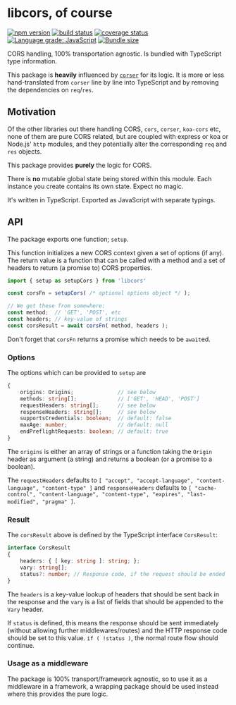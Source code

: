 # libcors, of course

[![npm version][npm-image]][npm-url]
[![build status][travis-image]][travis-url]
[![coverage status][coverage-image]][coverage-url]
[![Language grade: JavaScript][lgtm-image]][lgtm-url]
[![Bundle size][bundlephobia-image]][bundlephobia-url]


CORS handling, 100% transportation agnostic. Is bundled with TypeScript type information.

This package is **heavily** influenced by [`corser`](https://www.npmjs.com/package/corser) for its logic. It is more or less hand-translated from `corser` line by line into TypeScript and by removing the dependencies on `req`/`res`.

## Motivation

Of the other libraries out there handling CORS, `cors`, `corser`, `koa-cors` etc, none of them are pure CORS related, but are coupled with express or koa or Node.js' `http` modules, and they potentially alter the corresponding `req` and `res` objects.

This package provides **purely** the logic for CORS.

There is **no** mutable global state being stored within this module. Each instance you create contains its own state. Expect no magic.

It's written in TypeScript. Exported as JavaScript with separate typings.

## API

The package exports one function; `setup`.

This function initializes a new CORS context given a set of options (if any). The return value is a function that can be called with a method and a set of headers to return (a promise to) CORS properties.

```js
import { setup as setupCors } from 'libcors'

const corsFn = setupCors( /* optional options object */ );

// We get these from somewhere:
const method;  // 'GET', 'POST', etc
const headers; // key-value of strings
const corsResult = await corsFn( method, headers );
```

Don't forget that `corsFn` returns a promise which needs to be `await`ed.

### Options

The options which can be provided to `setup` are

```ts
{
    origins: Origins;              // see below
    methods: string[];             // ['GET', 'HEAD', 'POST']
    requestHeaders: string[];      // see below
    responseHeaders: string[];     // see below
    supportsCredentials: boolean;  // default: false
    maxAge: number;                // default: null
    endPreflightRequests: boolean; // default: true
}
```

The `origins` is either an array of strings or a function taking the `Origin` header as argument (a string) and returns a boolean (or a promise to a boolean).

The `requestHeaders` defaults to `[ "accept", "accept-language", "content-language", "content-type" ]` and `responseHeaders` defaults to `[ "cache-control", "content-language", "content-type", "expires", "last-modified", "pragma" ]`.

### Result

The `corsResult` above is defined by the TypeScript interface `CorsResult`:

```ts
interface CorsResult
{
    headers: { [ key: string ]: string; };
    vary: string[];
    status?: number; // Response code, if the request should be ended
}
```

The `headers` is a key-value lookup of headers that should be sent back in the response and the `vary` is a list of fields that should be appended to the `Vary` header.

If `status` is defined, this means the response should be sent immediately (without allowing further middlewares/routes) and the HTTP response code should be set to this value. `if ( !status )`, the normal route flow should continue.

### Usage as a middleware

The package is 100% transport/framework agnostic, so to use it as a middleware in a framework, a wrapping package should be used instead where this provides the pure logic.


[npm-image]: https://img.shields.io/npm/v/libcors.svg
[npm-url]: https://npmjs.org/package/libcors
[travis-image]: https://img.shields.io/travis/grantila/libcors.svg
[travis-url]: https://travis-ci.org/grantila/libcors
[coverage-image]: https://coveralls.io/repos/github/grantila/libcors/badge.svg?branch=master
[coverage-url]: https://coveralls.io/github/grantila/libcors?branch=master
[lgtm-image]: https://img.shields.io/lgtm/grade/javascript/g/grantila/libcors.svg?logo=lgtm&logoWidth=18
[lgtm-url]: https://lgtm.com/projects/g/grantila/libcors/context:javascript
[bundlephobia-image]: https://img.shields.io/bundlephobia/min/libcors
[bundlephobia-url]: https://bundlephobia.com/result?p=libcors
